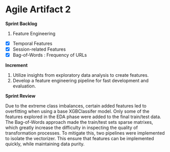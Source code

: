 # Agile Artifact 2

**Sprint Backlog**

1. Feature Engineering

- [x] Temporal Features
- [x] Session-related Features
- [x] Bag-of-Words : Frequency of URLs

**Increment**

1. Utilize insights from exploratory data analysis to create features.
2. Develop a feature engineering pipeline for fast development and evaluation.

**Sprint Review**

Due to the extreme class imbalances, certain added features led to overfitting when using a base XGBClassifer model. Only some of the features explored in the EDA phase were added to the final train/test data. The Bag-of-Words approach made the train/test sets sparse matrixes, which greatly increase the difficulty in inspecting the quality of transformation processes. To mitigate this, two pipelines were implemented to isolate the vectorizer. This ensure that features can be implemented quickly, while maintaining data purity.

